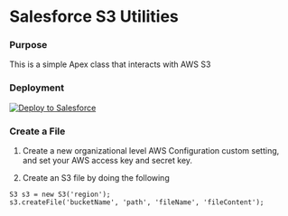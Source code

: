 # Salesforce S3 Utilities

### Purpose
This is a simple Apex class that interacts with AWS S3

### Deployment
<a href="https://githubsfdeploy.herokuapp.com?owner=cheynepierce&repo=Salesforce-S3-Utility">
  <img alt="Deploy to Salesforce"
       src="https://raw.githubusercontent.com/afawcett/githubsfdeploy/master/src/main/webapp/resources/img/deploy.png">
</a>

### Create a File
1. Create a new organizational level AWS Configuration custom setting, and set your AWS access key and secret key.

2. Create an S3 file by doing the following

```
S3 s3 = new S3('region');
s3.createFile('bucketName', 'path', 'fileName', 'fileContent');
```
